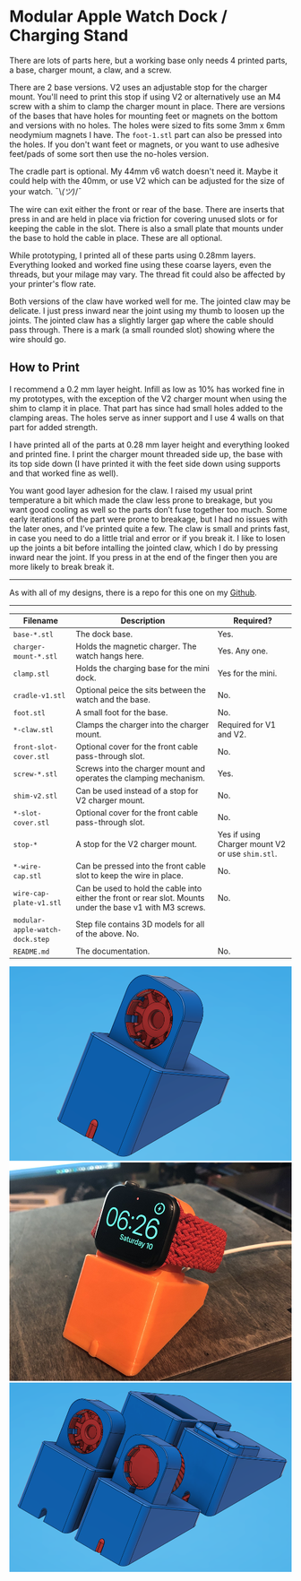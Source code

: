 # Modular Apple Watch Dock / Charging Stand

There are lots of parts here, but a working base only needs 4 printed parts, a base, charger mount, a claw, and a screw.

There are 2 base versions. V2 uses an adjustable stop for the charger mount. You'll need to print this stop if using V2 or alternatively use an M4 screw with a shim to clamp the charger mount in place. There are versions of the bases that have holes for mounting feet or magnets on the bottom and versions with no holes. The holes were sized to fits some 3mm x 6mm neodymium magnets I have. The `foot-1.stl` part can also be pressed into the holes. If you don't want feet or magnets, or you want to use adhesive feet/pads of some sort then use the no-holes version.

The cradle part is optional. My 44mm v6 watch doesn't need it. Maybe it could help with the 40mm, or use V2 which can be adjusted for the size of your watch. ¯\\_(ツ)_/¯

The wire can exit either the front or rear of the base. There are inserts that press in and are held in place via friction for covering unused slots or for keeping the cable in the slot. There is also a small plate that mounts under the base to hold the cable in place. These are all optional.

While prototyping, I printed all of these parts using 0.28mm layers. Everything looked and worked fine using these coarse layers, even the threads, but your milage may vary. The thread fit could also be affected by your printer's flow rate.

Both versions of the claw have worked well for me. The jointed claw may be delicate. I just press inward near the joint using my thumb to loosen up the joints. The jointed claw has a slightly larger gap where the cable should pass through. There is a mark (a small rounded slot) showing where the wire should go.

How to Print
---
I recommend a 0.2 mm layer height. Infill as low as 10% has worked fine in my prototypes, with the exception of the V2 charger mount when using the shim to clamp it in place. That part has since had small holes added to the clamping areas. The holes serve as inner support and I use 4 walls on that part for added strength.

I have printed all of the parts at 0.28 mm layer height and everything looked and printed fine. I print the charger mount threaded side up, the base with its top side down (I have printed it with the feet side down using supports and that worked fine as well).

You want good layer adhesion for the claw. I raised my usual print temperature a bit which made the claw less prone to breakage, but you want good cooling as well so the parts don’t fuse together too much. Some early iterations of the part were prone to breakage, but I had no issues with the later ones, and I’ve printed quite a few. The claw is small and prints fast, in case you need to do a little trial and error or if you break it. I like to losen up the joints a bit before intalling the jointed claw, which I do by pressing inward near the joint. If you press in at the end of the finger then you are more likely to break break it.

---

As with all of my designs, there is a repo for this one on my [Github](https://github.com/opcow?tab=repositories).

---
|Filename   |Description   | Required?  |
|---|---|---|
|`base-*.stl`|The dock base.|Yes. |
|`charger-mount-*.stl`|Holds the magnetic charger. The watch hangs here. |Yes. Any one.|
|`clamp.stl`|Holds the charging base for the mini dock.|Yes for the mini.|
|`cradle-v1.stl`|Optional peice the sits between the watch and the base.|No.|
|`foot.stl`|A small foot for the base.|No.|
|`*-claw.stl`|Clamps the charger into the charger mount.|Required for V1 and V2.|
|`front-slot-cover.stl`|Optional cover for the front cable pass-through slot.|No.|
|`screw-*.stl`|Screws into the charger mount and operates the clamping mechanism.|Yes.|
|`shim-v2.stl`|Can be used instead of a stop for V2 charger mount.|No.|
|`*-slot-cover.stl`|Optional cover for the front cable pass-through slot.|No.|
|`stop-*`|A stop for the V2 charger mount.|Yes if using Charger mount V2 or use `shim.stl`.|
|`*-wire-cap.stl`|Can be pressed into the front cable slot to keep the wire in place.|No.|
|`wire-cap-plate-v1.stl`|Can be used to hold the cable into either the front or rear slot. Mounts under the base v1 with M3 screws.|No.|
|`modular-apple-watch-dock.step`|Step file contains 3D models for all of the above. No.|
|`README.md`|The documentation. |No.|

![image3](https://raw.githubusercontent.com/opcow/modular-apple-watch-dock/main/image3.png)
![image2](https://raw.githubusercontent.com/opcow/modular-apple-watch-dock/main/image2.png)
![image1](https://raw.githubusercontent.com/opcow/modular-apple-watch-dock/main/image1.png)
